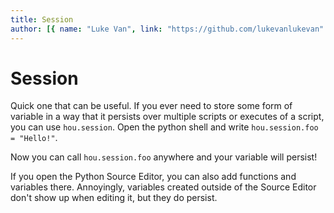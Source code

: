 ```yaml
---
title: Session
author: [{ name: "Luke Van", link: "https://github.com/lukevanlukevan" }]
---
```


# Session

Quick one that can be useful. If you ever need to store some form of variable in a way that it persists over multiple scripts or executes of a script, you can use `hou.session`. Open the python shell and write `hou.session.foo = "Hello!"`.

Now you can call `hou.session.foo` anywhere and your variable will persist!

If you open the Python Source Editor, you can also add functions and variables there. Annoyingly, variables created outside of the Source Editor don't show up when editing it, but they do persist.
